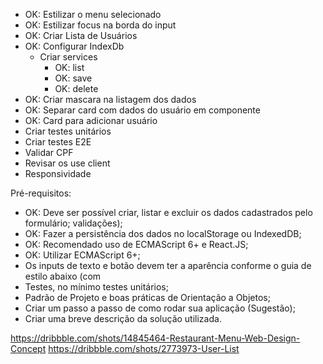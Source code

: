 - OK: Estilizar o menu selecionado
- OK: Estilizar focus na borda do input
- OK: Criar Lista de Usuários
- OK: Configurar IndexDb
  - Criar services
    - OK: list
    - OK: save
    - OK: delete
- OK: Criar mascara na listagem dos dados
- OK: Separar card com dados do usuário em componente
- OK: Card para adicionar usuário
- Criar testes unitários
- Criar testes E2E
- Validar CPF
- Revisar os use client
- Responsividade

Pré-requisitos:
- OK: Deve ser possível criar, listar e excluir os dados cadastrados pelo formulário;
validações);
- OK: Fazer a persistência dos dados no localStorage ou IndexedDB;
- OK: Recomendado uso de ECMAScript 6+ e React.JS;
- OK: Utilizar ECMAScript 6+;
- Os inputs de texto e botão devem ter a aparência conforme o guia de estilo abaixo (com
- Testes, no mínimo testes unitários;
- Padrão de Projeto e boas práticas de Orientação a Objetos;
- Criar um passo a passo de como rodar sua aplicação (Sugestão);
- Criar uma breve descrição da solução utilizada.

https://dribbble.com/shots/14845464-Restaurant-Menu-Web-Design-Concept
https://dribbble.com/shots/2773973-User-List
